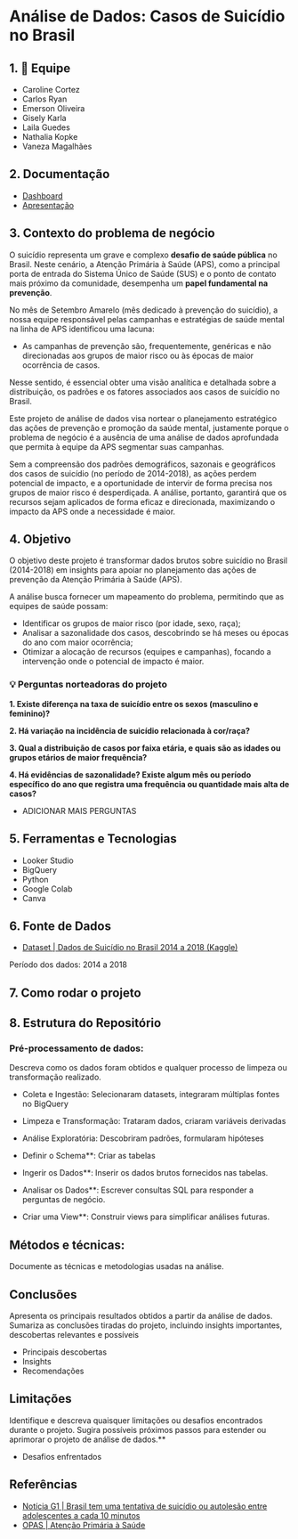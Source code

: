 # Análise de Dados: Casos de Suicídio no Brasil 

## 1. 👥 Equipe
* Caroline Cortez
* Carlos Ryan
* Emerson Oliveira
* Gisely Karla
* Laila Guedes
* Nathalia Kopke
* Vaneza Magalhães

## 2. Documentação
* [Dashboard](https://www.google.com.br)
* [Apresentação](https://www.google.com.br)

## 3. Contexto do problema de negócio

O suicídio representa um grave e complexo **desafio de saúde pública** no Brasil. Neste cenário, a Atenção Primária à Saúde (APS), como a principal porta de entrada do Sistema Único de Saúde (SUS) e o ponto de contato mais próximo da comunidade, desempenha um **papel fundamental na prevenção**.

No mês de Setembro Amarelo (mês dedicado à prevenção do suicídio), a nossa equipe responsável pelas campanhas e estratégias de saúde mental na linha de APS identificou uma lacuna:
* As campanhas de prevenção são, frequentemente, genéricas e não direcionadas aos grupos de maior risco ou às épocas de maior ocorrência de casos.

Nesse sentido, é essencial obter uma visão analítica e detalhada sobre a distribuição, os padrões e os fatores associados aos casos de suicídio no Brasil.

Este projeto de análise de dados visa nortear o planejamento estratégico das ações de prevenção e promoção da saúde mental, justamente porque o problema de negócio é a ausência de uma análise de dados aprofundada que permita à equipe da APS segmentar suas campanhas. 

Sem a compreensão dos padrões demográficos, sazonais e geográficos dos casos de suicídio (no período de 2014-2018), as ações perdem potencial de impacto, e a oportunidade de intervir de forma precisa nos grupos de maior risco é desperdiçada. A análise, portanto, garantirá que os recursos sejam aplicados de forma eficaz e direcionada, maximizando o impacto da APS onde a necessidade é maior.

## 4. Objetivo

O objetivo deste projeto é transformar dados brutos sobre suicídio no Brasil (2014-2018) em insights para apoiar no planejamento das ações de prevenção da Atenção Primária à Saúde (APS).

A análise busca fornecer um mapeamento do problema, permitindo que as equipes de saúde possam:

* Identificar os grupos de maior risco (por idade, sexo, raça);
* Analisar a sazonalidade dos casos, descobrindo se há meses ou épocas do ano com maior ocorrência;
* Otimizar a alocação de recursos (equipes e campanhas), focando a intervenção onde o potencial de impacto é maior.

### 💡 Perguntas norteadoras do projeto
**1. Existe diferença na taxa de suicídio entre os sexos (masculino e feminino)?**

**2. Há variação na incidência de suicídio relacionada à cor/raça?**

**3. Qual a distribuição de casos por faixa etária, e quais são as idades ou grupos etários de maior frequência?**

**4. Há evidências de sazonalidade? Existe algum mês ou período específico do ano que registra uma frequência ou quantidade mais alta de casos?**

* ADICIONAR MAIS PERGUNTAS

## 5. Ferramentas e Tecnologias
* Looker Studio
* BigQuery
* Python
* Google Colab
* Canva

## 6. Fonte de Dados
* [Dataset | Dados de Suicídio no Brasil 2014 a 2018 (Kaggle)](https://www.kaggle.com/datasets/psicodata/dados-de-suicdio-no-brasil-2014-a-2018/data)
  
Período dos dados: 2014 a 2018

## 7. Como rodar o projeto

## 8. Estrutura do Repositório

### Pré-processamento de dados:
Descreva como os dados foram obtidos e qualquer processo de limpeza ou transformação realizado.
* Coleta e Ingestão: Selecionaram datasets, integraram múltiplas fontes no BigQuery
* Limpeza e Transformação: Trataram dados, criaram variáveis derivadas
* Análise Exploratória: Descobriram padrões, formularam hipóteses

* Definir o Schema**: Criar as tabelas 
* Ingerir os Dados**: Inserir os dados brutos fornecidos nas tabelas.
* Analisar os Dados**: Escrever consultas SQL para responder a perguntas de negócio.
* Criar uma View**: Construir views para simplificar análises futuras.

## Métodos e técnicas:
Documente as técnicas e metodologias usadas na análise.

## Conclusões 
Apresenta os principais resultados obtidos a partir da análise de dados. Sumariza as conclusões tiradas do projeto, incluindo insights importantes, descobertas relevantes e possíveis 
* Principais descobertas
* Insights
* Recomendações
  
## Limitações 
Identifique e descreva quaisquer limitações ou desafios encontrados durante o projeto. Sugira possíveis próximos passos para estender ou aprimorar o projeto de análise de dados.**
* Desafios enfrentados
  
## Referências
* [Notícia G1 | Brasil tem uma tentativa de suicídio ou autolesão entre adolescentes a cada 10 minutos](https://g1.globo.com/saude/saude-mental/noticia/2025/09/22/brasil-tem-uma-tentativa-de-suicidio-ou-autolesao-entre-adolescentes-a-cada-10-minutos.ghtml)
* [OPAS | Atenção Primária à Saúde](https://www.paho.org/pt/topicos/atencao-primaria-saude)
